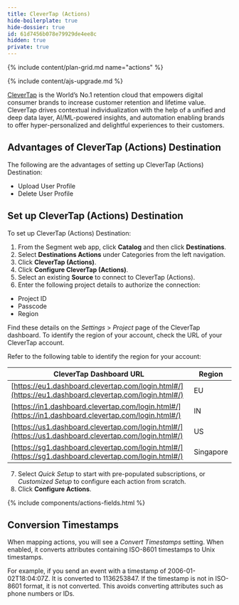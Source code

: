 ```yaml
---
title: CleverTap (Actions)
hide-boilerplate: true
hide-dossier: true
id: 61d7456b078e79929de4ee8c
hidden: true
private: true
---
```



{% include content/plan-grid.md name="actions" %}



{% include content/ajs-upgrade.md %}


[CleverTap](https://clevertap.com/) is the World’s No.1 retention cloud that empowers digital consumer brands to increase customer retention and lifetime value. CleverTap drives contextual individualization with the help of a unified and deep data layer, AI/ML-powered insights, and automation enabling brands to offer hyper-personalized and delightful experiences to their customers.

## Advantages of CleverTap (Actions) Destination
The following are the advantages of setting up CleverTap (Actions) Destination:
* Upload User Profile
* Delete User Profile

## Set up CleverTap (Actions) Destination
To set up CleverTap (Actions) Destination:

1. From the Segment web app, click **Catalog** and then click **Destinations**.
2. Select **Destinations Actions** under Categories from the left navigation.
3. Click **CleverTap (Actions)**.
4. Click **Configure CleverTap (Actions)**.
5. Select an existing **Source** to connect to CleverTap (Actions).
6. Enter the following project details to authorize the connection:
  * Project ID
  * Passcode
  * Region

   Find these details on the *Settings* > *Project* page of the CleverTap dashboard.
   To identify the region of your account, check the URL of your CleverTap account.

   Refer to the following table to identify the region for your account:

   | CleverTap Dashboard URL                                                                              | Region    |
   | ---------------------------------------------------------------------------------------------------- | --------- |
   | [https://eu1.dashboard.clevertap.com/login.html#/](https://eu1.dashboard.clevertap.com/login.html#/) | EU        |
   | [https://in1.dashboard.clevertap.com/login.html#/](https://in1.dashboard.clevertap.com/login.html#/) | IN        |
   | [https://us1.dashboard.clevertap.com/login.html#/](https://us1.dashboard.clevertap.com/login.html#/) | US        |
   | [https://sg1.dashboard.clevertap.com/login.html#/](https://sg1.dashboard.clevertap.com/login.html#/) | Singapore |

7. Select *Quick Setup* to start with pre-populated subscriptions, or *Customized Setup* to configure each action from scratch.
8. Click **Configure Actions**.

{% include components/actions-fields.html %}

## Conversion Timestamps
When mapping actions, you will see a *Convert Timestamps* setting. When enabled, it converts attributes containing ISO-8601 timestamps to Unix timestamps.

For example, if you send an event with a timestamp of 2006-01-02T18:04:07Z. It is converted to 1136253847. If the timestamp is not in ISO-8601 format, it is not converted. This avoids converting attributes such as phone numbers or IDs.
